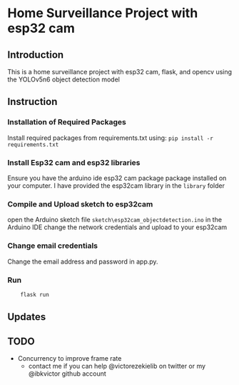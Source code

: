 # Home Surveillance Project with esp32 cam

## Introduction
This is a home surveillance project with esp32 cam, flask, and opencv using the YOLOv5n6 object detection model

## Instruction
### Installation of Required Packages
Install required packages from requirements.txt using:
	`pip install -r requirements.txt`


### Install Esp32 cam and esp32 libraries
Ensure you have the arduino ide esp32 cam package package installed on your computer. I have provided the esp32cam library in the `library` folder

### Compile and Upload sketch to esp32cam
open the Arduino sketch file `sketch\esp32cam_objectdetection.ino` in the Arduino IDE change the network credentials and upload to your esp32cam

### Change email credentials
Change the email address and password in app.py.

### Run
```python
	flask run
```

## Updates

## TODO
- Concurrency to improve frame rate
	- contact me if you can help @victorezekielib on twitter or my @ibkvictor github account


